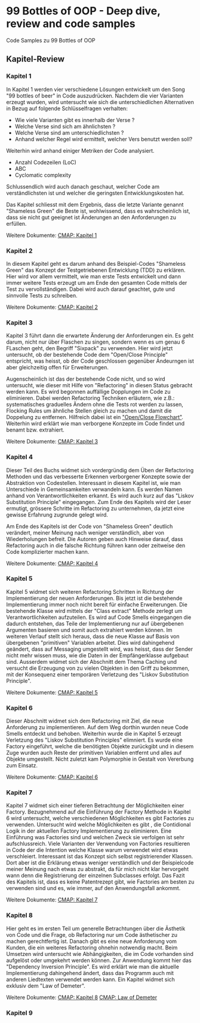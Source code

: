 # 99 Bottles of OOP - Deep dive, review and code samples

Code Samples zu 99 Bottles of OOP

## Kapitel-Review

### Kapitel 1

In Kapitel 1 werden vier verschiedene Lösungen entwickelt um den Song "99 bottles of beer" in Code auszudrücken.
Nachdem die vier Varianten erzeugt wurden, wird untersucht wie sich die unterschiedlichen Alternativen in Bezug auf
folgende Schlüsselfragen verhalten:

- Wie viele Varianten gibt es innerhalb der Verse ?
- Welche Verse sind sich am ähnlichsten ?
- Welche Verse sind am unterschiedlichsten ?
- Anhand welcher Regel wird ermittelt, welcher Vers benutzt werden soll?

Weiterhin wird anhand einiger Metriken der Code analysiert.

- Anzahl Codezeilen (LoC)
- ABC
- Cyclomatic complexity

Schlussendlich wird auch danach geschaut, welcher Code am verständlichsten ist und welcher die geringsten Entwicklungskosten hat.

Das Kapitel schliesst mit dem Ergebnis, dass die letzte Variante genannt "Shameless Green" die Beste ist, wohlwissend,
dass es wahrscheinlich ist, dass sie nicht gut geeignet ist Änderungen an den Anforderungen zu erfüllen.

Weitere Dokumente:
[CMAP: Kapitel 1](CMaps/Chapter1.pdf)

### Kapitel 2

In diesem Kapitel geht es darum anhand des Beispiel-Codes "Shameless Green" das Konzept der Testgetriebenen Entwicklung (TDD)
zu erklären.
Hier wird vor allem vermittelt, wie man erste Tests entwickelt und dann immer weitere Tests erzeugt um am Ende den gesamten Code
mittels der Test zu vervollständigen. Dabei wird auch darauf geachtet, gute und sinnvolle Tests zu schreiben.

Weitere Dokumente:
[CMAP: Kapitel 2](CMaps/Chapter2.pdf)

### Kapitel 3

Kapitel 3 führt dann die erwartete Änderung der Anforderungen ein. Es geht darum, nicht nur über Flaschen zu singen, sondern wenn
es um genau 6 FLaschen geht, den Begriff "Sixpack" zu verwenden.
Hier wird jetzt untersucht, ob der bestehende Code dem "Open/Close Principle" entspricht, was heisst, ob der Code geschlossen gegenüber Ändeurngen ist aber gleichzeitig offen für Erweiterungen.

Augenscheinlich ist das der bestehende Code nicht, und so wird untersucht, wie dieser mit Hilfe von "Refactoring" in diesen
Status gebracht werden kann. Es wird begonnen auffällige Dopplungen im Code zu eliminieren. Dabei werden Refactoring Techniken
erläutern, wie z.B.: systematisches graduelles Ändern ohne die Tests rot werden zu lassen, Flocking Rules um ähnliche Stellen gleich zu machen und damit die Doppelung zu entfernen. Hilfreich dabei ist ein ["Open/Close Flowchart"](charts/OpenCloseFlowchart.png).
Weiterhin wird erklärt wie man verborgene Konzepte im Code findet und benamt bzw. extrahiert.

Weitere Dokumente:
[CMAP: Kapitel 3](CMaps/Chapter3.pdf)

### Kapitel 4

Dieser Teil des Buchs widmet sich vordergründig dem Üben der Refactoring Methoden und das verbesserte Erkennen verborgener
Konzepte sowie der Abstraktion von Codestellen. Interessant in diesem Kapitel ist, wie man Unterschiede in Gemeinsamkeiten
verwandeln kann. Es werden Namen anhand von Verantwortlichkeiten erkannt. Es wird auch kurz auf das "Liskov Substitution Principle" eingegangen. Zum Ende des Kapitels wird der Leser ermutigt, grössere Schritte im Refactoring zu unternehmen, da jetzt eine gewisse Erfahrung zugrunde gelegt wird.

Am Ende des Kapitels ist der Code von "Shameless Green" deutlich verändert, meiner Meinung nach weniger verständlich, aber von
Wiederholungen befreit. Die Autoren geben auch Hinweise darauf, dass Refactoring auch in die falsche Richtung führen kann oder
zeitweise den Code komplizierter machen kann.

Weitere Dokumente:
[CMAP: Kapitel 4](CMaps/Chapter4.pdf)

### Kapitel 5

Kapitel 5 widmet sich weiteren Refactoring Schritten in Richtung der Implementierung der neuen Anforderungen. Bis jetzt ist die bestehende Implementierung immer noch nicht bereit für einfache Erweiterungen. Die bestehende Klasse wird mittels der "Class extract" Methode zerlegt um Verantwortlichkeiten aufzuteilen. Es wird auf Code Smells eingegangen die dadurch entstehen, das Teile der Implementierung nur auf übergebenen Argumenten basieren und somit auch extrahiert werden können.
Im weiteren Verlauf stellt sich heraus, dass die neue Klasse auf Basis von übergebenen "primitiven" Variablen arbeitet. Dies wird dahingehend geändert, dass auf Messaging umgestellt wird, was heisst, dass der Sender nicht mehr wissen muss, wie die Daten in der Empfängerklasse aufgebaut sind.
Ausserdem widmet sich der Abschnitt dem Thema Caching und versucht die Erzeugung von zu vielen Objekten in den Griff zu bekommen, mit der Konsequenz einer temporären Verletzung des "Liskov Substitution Principle".

Weitere Dokumente:
[CMAP: Kapitel 5](CMaps/Chapter5.pdf)

### Kapitel 6

Dieser Abschnitt widmet sich dem Refactoring mit Ziel, die neue Anforderung zu implementieren. Auf dem Weg dorthin wurden neue Code Smells entdeckt und behoben. Weiterhin wurde die in Kapitel 5 erzeugt Verletzung des "Liskov Substitution Principles" elimniert. Es wurde eine Factory eingeführt, welche die benötigten Objekte zurückgibt und in diesem Zuge wurden auch Reste der primitiven Variablen entfernt und alles auf Objekte umgestellt. Nicht zuletzt kam Polymorphie in Gestalt von Vererbung zum Einsatz.

Weitere Dokumente:
[CMAP: Kapitel 6](CMaps/Chapter6.pdf)

### Kapitel 7

Kapitel 7 widmet sich einer tieferen Betrachtung der Möglichkeiten einer Factory. Bezugnehmend auf die Einführung der Factory Methode in Kapitel 6 wird untersucht, welche verschiedenen Möglichkeiten es gibt Factories zu verwenden. Untersucht wird welche Möglichkeiten es gibt , die Contidional Logik in der aktuellen Factory Implementierung zu eliminieren. Eine Einführung was Factories sind und welchen Zweck sie verfolgen ist sehr aufschlussreich.
Viele Varianten der Verwendung von Factories resultieren in Code der die Intention welche Klasse warum verwendet wird etwas verschleiert.
Interessant ist das Konzept sich selbst registrierender Klassen. Dort aber ist die Erklärung etwas weniger verständlich und der Beispielcode meiner Meinung nach etwas zu abstrakt, da für mich nicht klar hervorgeht wann denn die Registrierung der einzelnen Subclasses erfolgt.
Das Fazit des Kapitels ist, dass es keine Patentrezept gibt, wie Factories am besten zu verwenden sind und es, wie immer, auf den Anwendungsfall ankommt.

Weitere Dokumente:
[CMAP: Kapitel 7](CMaps/Chapter7.pdf)

### Kapitel 8

Hier geht es im ersten Teil um generelle Betrachtungen über die Ästhetik von Code und die Frage, ob Refactoring nur um Code ästhetischer zu machen gerechtfertig ist.
Danach gibt es eine neue Anforderung vom Kunden, die ein weiteres Refactoring ohnehin notwendig macht. Beim Umsetzen wird untersucht wie Abhängigkeiten, die im Code vorhanden sind aufgelöst oder umgekehrt werden können. Zur Anwendung kommt hier das "Dependency Inversion Principle". Es wird erklärt wie man die aktuelle Implementierung dahingehend ändert, dass das Programm auch mit anderen Liedtexten verwendet werden kann. Ein Kapitel widmet sich exklusiv dem "Law of Demeter".

Weitere Dokumente:
[CMAP: Kapitel 8](CMaps/Chapter8.pdf)
[CMAP: Law of Demeter](CMaps/LawOfDemeter.pdf)

### Kapitel 9
